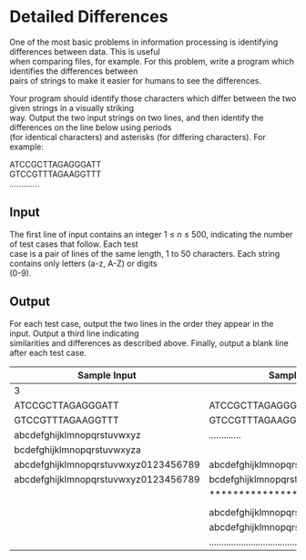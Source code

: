 # Detailed Differences

One of the most basic problems in information processing is identifying differences between data. This is useful\
when comparing files, for example. For this problem, write a program which identifies the differences between\
pairs of strings to make it easier for humans to see the differences.

Your program should identify those characters which differ between the two given strings in a visually striking\
way. Output the two input strings on two lines, and then identify the differences on the line below using periods\
(for identical characters) and asterisks (for differing characters). For example:

ATCCGCTTAGAGGGATT\
GTCCGTTTAGAAGGTTT\
*....*.....*..*..

## Input

The first line of input contains an integer 1 ≤ *n* ≤ 500, indicating the number of test cases that follow. Each test\
case is a pair of lines of the same length, 1 to 50 characters. Each string contains only letters (a-z, A-Z) or digits\
(0-9).

## Output

For each test case, output the two lines in the order they appear in the input. Output a third line indicating\
similarities and differences as described above. Finally, output a blank line after each test case.

| Sample Input                            | Sample Output                           |
| ---                                     | ---                                     |
| 3                                       |                                         |
| ATCCGCTTAGAGGGATT                       | ATCCGCTTAGAGGGATT                       |
| GTCCGTTTAGAAGGTTT                       | GTCCGTTTAGAAGGTTT                       |
| abcdefghijklmnopqrstuvwxyz              | *....*.....*..*..                       |
| bcdefghijklmnopqrstuvwxyza              |                                         |
| abcdefghijklmnopqrstuvwxyz0123456789    | abcdefghijklmnopqrstuvwxyz              |
| abcdefghijklmnopqrstuvwxyz0123456789    | bcdefghijklmnopqrstuvwxyza              |
|                                         | **************************              |
|                                         |                                         |
|                                         | abcdefghijklmnopqrstuvwxyz0123456789    |
|                                         | abcdefghijklmnopqrstuvwxyz0123456789    |
|                                         | ....................................    |